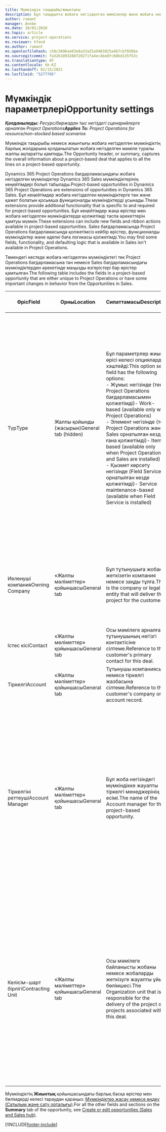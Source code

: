 ```yaml
---
title: Мүмкіндік тақырыбы/жиынтығы
description: Бұл тақырыпта жобаға негізделген мәмілелер және жобаға негізделген мүмкіндік жолдары туралы ақпарат берілген.
author: rumant
manager: Annbe
ms.date: 10/01/2020
ms.topic: article
ms.service: project-operations
ms.reviewer: kfend
ms.author: rumant
ms.openlocfilehash: c58c3696ae03e8a33a25a9483825a4b7cbf850be
ms.sourcegitcommit: fa32b1893286f20271fa4ec4be8fc68bd135f53c
ms.translationtype: HT
ms.contentlocale: kk-KZ
ms.lasthandoff: 02/15/2021
ms.locfileid: "5277705"
---
```

# <a name="opportunity-settings"></a><span data-ttu-id="733e3-103">Мүмкіндік параметрлері</span><span class="sxs-lookup"><span data-stu-id="733e3-103">Opportunity settings</span></span>

<span data-ttu-id="733e3-104">_**Қолданылады:** Ресурс/биржадан тыс негіздегі сценарийлерге арналған Project Operations_</span><span class="sxs-lookup"><span data-stu-id="733e3-104">_**Applies To:** Project Operations for resource/non-stocked based scenarios_</span></span>


<span data-ttu-id="733e3-105">Мүмкіндік тақырыбы немесе жиынтығы жобаға негізделген мүмкіндіктің барлық жолдарына қолданылатын жобаға негізделген мәміле туралы жалпы ақпаратты қамтиды.</span><span class="sxs-lookup"><span data-stu-id="733e3-105">The Opportunity header, or summary, captures the overall information about a project-based deal that applies to all the lines on a project-based opportunity.</span></span>

<span data-ttu-id="733e3-106">Dynamics 365 Project Operations бағдарламасындағы жобаға негізделген мүмкіндіктер Dynamics 365 Sales мүмкіндіктерінің кеңейтімдері болып табылады.</span><span class="sxs-lookup"><span data-stu-id="733e3-106">Project-based opportunities in Dynamics 365 Project Operations are extensions of opportunities in Dynamics 365 Sales.</span></span> <span data-ttu-id="733e3-107">Бұл кеңейтімдер жобаға негізделген мүмкіндіктерге тән және қажет болатын қосымша функционалды мүмкіндіктерді ұсынады.</span><span class="sxs-lookup"><span data-stu-id="733e3-107">These extensions provide additional functionality that is specific to and required for project-based opportunities.</span></span> <span data-ttu-id="733e3-108">Бұл кеңейтімдер жаңа өрістер мен жобаға негізделген мүмкіндіктерде қолжетімді таспа әрекеттерін қамтуы мүмкін.</span><span class="sxs-lookup"><span data-stu-id="733e3-108">These extensions can include new fields and ribbon actions available in project-based opportunities.</span></span> <span data-ttu-id="733e3-109">Sales бағдарламасында Project Operations бағдарламасында қолжетімсіз кейбір өрістер, функционалды мүмкіндіктер және әдепкі баға логикасы қолжетімді.</span><span class="sxs-lookup"><span data-stu-id="733e3-109">You may find some fields, functionality, and defaulting logic that is available in Sales isn't available in Project Operations.</span></span>

<span data-ttu-id="733e3-110">Төмендегі кестеде жобаға негізделген мүмкіндіктегі тек Project Operations бағдарламасына тән немесе Sales бағдарламасындағы мүмкіндіктерден әрекетінде маңызды өзгерістері бар өрістер қамтылған.</span><span class="sxs-lookup"><span data-stu-id="733e3-110">The following table includes the fields in a project-based opportunity that are either unique to Project Operations or have some important changes in behavior from the Opportunities in Sales.</span></span>

| <span data-ttu-id="733e3-111">**Өріс**</span><span class="sxs-lookup"><span data-stu-id="733e3-111">**Field**</span></span> | <span data-ttu-id="733e3-112">**Орны**</span><span class="sxs-lookup"><span data-stu-id="733e3-112">**Location**</span></span> | <span data-ttu-id="733e3-113">**Сипаттамасы**</span><span class="sxs-lookup"><span data-stu-id="733e3-113">**Description**</span></span> | <span data-ttu-id="733e3-114">**Төменгі әсер**</span><span class="sxs-lookup"><span data-stu-id="733e3-114">**Downstream impact**</span></span> |
| --- | --- | --- | --- |
| <span data-ttu-id="733e3-115">Түр</span><span class="sxs-lookup"><span data-stu-id="733e3-115">Type</span></span> | <span data-ttu-id="733e3-116">Жалпы қойынды (жасырын)</span><span class="sxs-lookup"><span data-stu-id="733e3-116">General tab (hidden)</span></span> | <span data-ttu-id="733e3-117">Бұл параметрлер жиыны өрісі келесі опцияларды хэштейді:</span><span class="sxs-lookup"><span data-stu-id="733e3-117">This option set field has the following options:</span></span></br><span data-ttu-id="733e3-118">- Жұмыс негізінде (тек Project Operations бағдарламасымен қолжетімді)</span><span class="sxs-lookup"><span data-stu-id="733e3-118">- Work-based (available only with Project Operations)</span></span></br><span data-ttu-id="733e3-119">- Элемент негізінде (тек Project Operations және Sales орнатылған кезде ғана қолжетімді)</span><span class="sxs-lookup"><span data-stu-id="733e3-119">- Item-based (available only when Project Operations and Sales are installed)</span></span></br><span data-ttu-id="733e3-120">- Қызмет көрсету негізінде (Field Service орнатылған кезде қолжетімді)</span><span class="sxs-lookup"><span data-stu-id="733e3-120">- Service maintenance-based (available when Field Service is installed)</span></span> | <span data-ttu-id="733e3-121">Project Operations бағдарламасын пайдаланған кезде, бұл өрістің мәні автоматты түрде мүмкіндікті жоба негізінде жіктейтін **Жұмыс негізінде** мәніне орнатылады.</span><span class="sxs-lookup"><span data-stu-id="733e3-121">When you use Project Operations, this field value is automatically set to **Work-based** which classifies the Opportunity as project-based.</span></span> <span data-ttu-id="733e3-122">Осы мәміле үшін алдағы сатылым процестеріндегі барлық жобаға тән кеңейтімдер мен функционалды мүмкіндікті іске қосу үшін мүмкіндік жобаға негізделген болуы қажет.</span><span class="sxs-lookup"><span data-stu-id="733e3-122">An Opportunity should be project-based to enable all project-specific extensions and functionality in the downstream sales process for this deal.</span></span> |
| <span data-ttu-id="733e3-123">Иеленуші компания</span><span class="sxs-lookup"><span data-stu-id="733e3-123">Owning Company</span></span> | <span data-ttu-id="733e3-124">«Жалпы мәліметтер» қойыншасы</span><span class="sxs-lookup"><span data-stu-id="733e3-124">General tab</span></span> | <span data-ttu-id="733e3-125">Бұл тұтынушыға жобаны жеткізетін компания немесе заңды тұлға.</span><span class="sxs-lookup"><span data-stu-id="733e3-125">This is the company or legal entity that will deliver the project for the customer.</span></span> | <span data-ttu-id="733e3-126">Бұл өріс туралы ақпарат осы Мүмкіндіктен жасалған Жобаның баға ұсынысының сәйкес өрісіне көшіріледі.</span><span class="sxs-lookup"><span data-stu-id="733e3-126">This field information will be copied to the corresponding field on the Project quote that is created from this Opportunity.</span></span> |
| <span data-ttu-id="733e3-127">Істес кісі</span><span class="sxs-lookup"><span data-stu-id="733e3-127">Contact</span></span> | <span data-ttu-id="733e3-128">«Жалпы мәліметтер» қойыншасы</span><span class="sxs-lookup"><span data-stu-id="733e3-128">General tab</span></span> | <span data-ttu-id="733e3-129">Осы мәмілеге арналған тұтынушының негізгі контактісіне сілтеме.</span><span class="sxs-lookup"><span data-stu-id="733e3-129">Reference to the customer's primary contact for this deal.</span></span> | |
| <span data-ttu-id="733e3-130">Тіркелгі</span><span class="sxs-lookup"><span data-stu-id="733e3-130">Account</span></span> | <span data-ttu-id="733e3-131">«Жалпы мәліметтер» қойыншасы</span><span class="sxs-lookup"><span data-stu-id="733e3-131">General tab</span></span> | <span data-ttu-id="733e3-132">Тұтынушы компаниясына немесе тіркелгі жазбасына сілтеме.</span><span class="sxs-lookup"><span data-stu-id="733e3-132">Reference to the customer's company or account record.</span></span> | |
| <span data-ttu-id="733e3-133">Тіркелгіні реттеуші</span><span class="sxs-lookup"><span data-stu-id="733e3-133">Account Manager</span></span> | <span data-ttu-id="733e3-134">«Жалпы мәліметтер» қойыншасы</span><span class="sxs-lookup"><span data-stu-id="733e3-134">General tab</span></span> | <span data-ttu-id="733e3-135">Бұл жоба негізіндегі мүмкіндікке жауапты тіркелгі менеджерінің есімі.</span><span class="sxs-lookup"><span data-stu-id="733e3-135">The name of the Account manager for this project-based opportunity.</span></span> | <span data-ttu-id="733e3-136">Тіркелгі менеджері осы жобаны аяқтау арқылы тұтынушымен қарым-қатынасты басқаруға жауапты.</span><span class="sxs-lookup"><span data-stu-id="733e3-136">The Account manager is responsible for managing the relationship with the customer through the completion of this project.</span></span> <span data-ttu-id="733e3-137">Тіркелгі менеджерімен байланыстырылған тіркелетін ресурстардың жазбасына сүйене отырып, келісім-шарт бірлігі әдепкі мәнді қабылдайды.</span><span class="sxs-lookup"><span data-stu-id="733e3-137">Based on the bookable resource record tied to the Account manager, the contracting unit is defaulted.</span></span> |
| <span data-ttu-id="733e3-138">Келісім-шарт бірлігі</span><span class="sxs-lookup"><span data-stu-id="733e3-138">Contracting Unit</span></span> | <span data-ttu-id="733e3-139">«Жалпы мәліметтер» қойыншасы</span><span class="sxs-lookup"><span data-stu-id="733e3-139">General tab</span></span> | <span data-ttu-id="733e3-140">Осы мәмілеге байланысты жобаны немесе жобаларды жеткізуге жауапты ұйым бөлімшесі.</span><span class="sxs-lookup"><span data-stu-id="733e3-140">The Organization unit that is responsible for the delivery of the project or projects associated with this deal.</span></span> | <span data-ttu-id="733e3-141">Келісім-шарт бөлімшесі - бұл мәміле жабылғаннан кейін жоба(лар)ды аяқтайтын компанияның бөлімі.</span><span class="sxs-lookup"><span data-stu-id="733e3-141">The contracting unit is the division of the company that will complete the project(s) after the deal is closed.</span></span> <span data-ttu-id="733e3-142">Әрбір келісім-шартқа отыратын бөлімшенің валютасы бар және ол валюта жоба барысында болжалды және нақты құн туралы есеп беру үшін қолданылады.</span><span class="sxs-lookup"><span data-stu-id="733e3-142">Every contracting unit has a currency, and this currency is used to report estimated and actual costs incurred during the project.</span></span> |

<span data-ttu-id="733e3-143">Мүмкіндіктің **Жиынтық** қойыншасындағы барлық басқа өрістер мен бөлімдерді келесі тараудан қараңыз: [Мүмкіндіктер жасау немесе өңдеу (Сатылым және сату орталығы)](https://docs.microsoft.com/dynamics365/sales-enterprise/create-edit-opportunity-sales).</span><span class="sxs-lookup"><span data-stu-id="733e3-143">For all the other fields and sections on the **Summary** tab of the opportunity, see [Create or edit opportunities (Sales and Sales hub)](https://docs.microsoft.com/dynamics365/sales-enterprise/create-edit-opportunity-sales).</span></span>


[!INCLUDE[footer-include](../includes/footer-banner.md)]